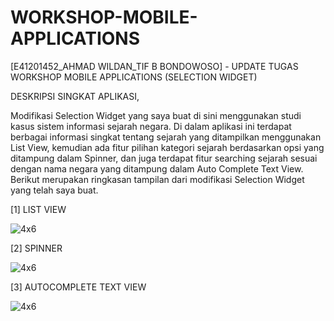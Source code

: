 # WORKSHOP-MOBILE-APPLICATIONS

[E41201452_AHMAD WILDAN_TIF B BONDOWOSO] - UPDATE TUGAS WORKSHOP MOBILE APPLICATIONS (SELECTION WIDGET)

DESKRIPSI SINGKAT APLIKASI,

Modifikasi Selection Widget yang saya buat di sini menggunakan studi kasus sistem informasi sejarah negara. Di dalam aplikasi ini terdapat berbagai informasi singkat tentang sejarah yang ditampilkan menggunakan List View, kemudian ada fitur pilihan kategori sejarah berdasarkan opsi yang ditampung dalam Spinner, dan juga terdapat fitur searching sejarah sesuai dengan nama negara yang ditampung dalam Auto Complete Text View. Berikut merupakan ringkasan tampilan dari modifikasi Selection Widget yang telah saya buat.

[1] LIST VIEW

![4x6](https://user-images.githubusercontent.com/75109884/136315449-8139ad0a-ba57-4e80-96bf-8ba1099ea0b9.jpg)

[2] SPINNER

![4x6](https://user-images.githubusercontent.com/75109884/136315449-8139ad0a-ba57-4e80-96bf-8ba1099ea0b9.jpg)

[3] AUTOCOMPLETE TEXT VIEW

![4x6](https://user-images.githubusercontent.com/75109884/136315449-8139ad0a-ba57-4e80-96bf-8ba1099ea0b9.jpg)

